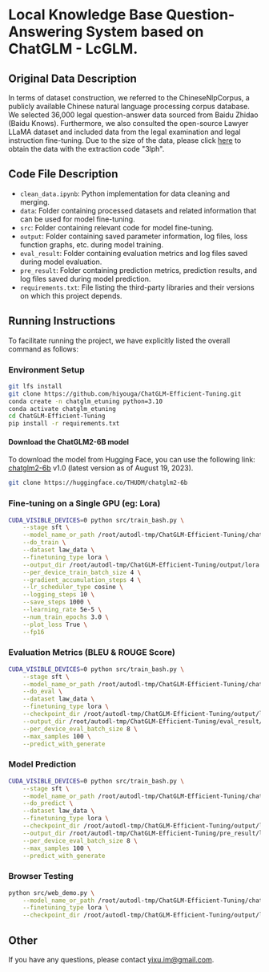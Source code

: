 # Local Knowledge Base Question-Answering System based on ChatGLM - LcGLM.

## Original Data Description

In terms of dataset construction, we referred to the ChineseNlpCorpus, a publicly available Chinese natural language processing corpus database. We selected 36,000 legal question-answer data sourced from Baidu Zhidao (Baidu Knows). Furthermore, we also consulted the open-source Lawyer LLaMA dataset and included data from the legal examination and legal instruction fine-tuning. Due to the size of the data, please click [here](https://pan.baidu.com/s/1WiDe5tLdR3IpKT63Ark9Qw) to obtain the data with the extraction code "3lph".

## Code File Description

- `clean_data.ipynb`: Python implementation for data cleaning and merging.
- `data`: Folder containing processed datasets and related information that can be used for model fine-tuning.
- `src`: Folder containing relevant code for model fine-tuning.
- `output`: Folder containing saved parameter information, log files, loss function graphs, etc. during model training.
- `eval_result`: Folder containing evaluation metrics and log files saved during model evaluation.
- `pre_result`: Folder containing prediction metrics, prediction results, and log files saved during model prediction.
- `requirements.txt`: File listing the third-party libraries and their versions on which this project depends.

## Running Instructions

To facilitate running the project, we have explicitly listed the overall command as follows:

### Environment Setup

```bash
git lfs install
git clone https://github.com/hiyouga/ChatGLM-Efficient-Tuning.git
conda create -n chatglm_etuning python=3.10
conda activate chatglm_etuning
cd ChatGLM-Efficient-Tuning
pip install -r requirements.txt
```

#### Download the ChatGLM2-6B model

To download the model from Hugging Face, you can use the following link: [chatglm2-6b](https://huggingface.co/THUDM/chatglm2-6b/tree/main) v1.0 (latest version as of August 19, 2023).

```bash
git clone https://huggingface.co/THUDM/chatglm2-6b
```

### Fine-tuning on a Single GPU (eg: Lora)

```bash
CUDA_VISIBLE_DEVICES=0 python src/train_bash.py \
    --stage sft \
    --model_name_or_path /root/autodl-tmp/ChatGLM-Efficient-Tuning/chatglm2-6b \
    --do_train \
    --dataset law_data \
    --finetuning_type lora \
    --output_dir /root/autodl-tmp/ChatGLM-Efficient-Tuning/output/lora \
    --per_device_train_batch_size 4 \
    --gradient_accumulation_steps 4 \
    --lr_scheduler_type cosine \
    --logging_steps 10 \
    --save_steps 1000 \
    --learning_rate 5e-5 \
    --num_train_epochs 3.0 \
    --plot_loss True \
    --fp16
```

### Evaluation Metrics (BLEU & ROUGE Score)

```bash
CUDA_VISIBLE_DEVICES=0 python src/train_bash.py \
    --stage sft \
    --model_name_or_path /root/autodl-tmp/ChatGLM-Efficient-Tuning/chatglm2-6b \
    --do_eval \
    --dataset law_data \
    --finetuning_type lora \
    --checkpoint_dir /root/autodl-tmp/ChatGLM-Efficient-Tuning/output/lora/checkpoint-4000 \
    --output_dir /root/autodl-tmp/ChatGLM-Efficient-Tuning/eval_result/lora \
    --per_device_eval_batch_size 8 \
    --max_samples 100 \
    --predict_with_generate
```

### Model Prediction

```bash
CUDA_VISIBLE_DEVICES=0 python src/train_bash.py \
    --stage sft \
    --model_name_or_path /root/autodl-tmp/ChatGLM-Efficient-Tuning/chatglm2-6b \
    --do_predict \
    --dataset law_data \
    --finetuning_type lora \
    --checkpoint_dir /root/autodl-tmp/ChatGLM-Efficient-Tuning/output/lora/checkpoint-4000 \
    --output_dir /root/autodl-tmp/ChatGLM-Efficient-Tuning/pre_result/lora \
    --per_device_eval_batch_size 8 \
    --max_samples 100 \
    --predict_with_generate
```

### Browser Testing

```bash
python src/web_demo.py \
    --model_name_or_path /root/autodl-tmp/ChatGLM-Efficient-Tuning/chatglm2-6b \
    --finetuning_type lora \
    --checkpoint_dir /root/autodl-tmp/ChatGLM-Efficient-Tuning/output/lora/checkpoint-4000
```

## Other

If you have any questions, please contact [yixu.im@gmail.com](mailto:yixu.im@gmail.com).
